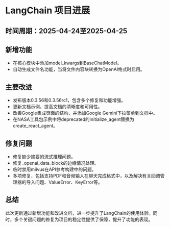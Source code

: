 # LangChain 项目进展

## 时间周期：2025-04-24至2025-04-25

## 新增功能
- 在核心模块中添加model_kwargs到BaseChatModel。
- 自动生成文件名功能，当将文件内容块转换为OpenAI格式时启用。

## 主要改进
- 发布版本0.3.56和0.3.56rc1，包含多个修复和功能增强。
- 更新文档示例，提高文档的清晰度和可用性。
- 改善Google集成页面的结构，并添加Google Gemini下拉菜单到文档中。
- 在NASA工具包示例中将deprecated的initialize_agent替换为create_react_agent。

## 修复问题
- 修复缺少摘要的流式推理问题。
- 修复_openai_data_block的边缘情况处理。
- 临时禁用milvus在API参考构建中的问题。
- 多项修复，包括支持PDF和音频输入在聊天完成格式中，以及解决有关回调管理器的导入问题、ValueError、KeyError等。

## 总结
此次更新通过新增功能和改进文档，进一步提升了LangChain的使用体验。同时，多个关键问题的修复为项目的稳定性提供了保障，提升了功能的表现。